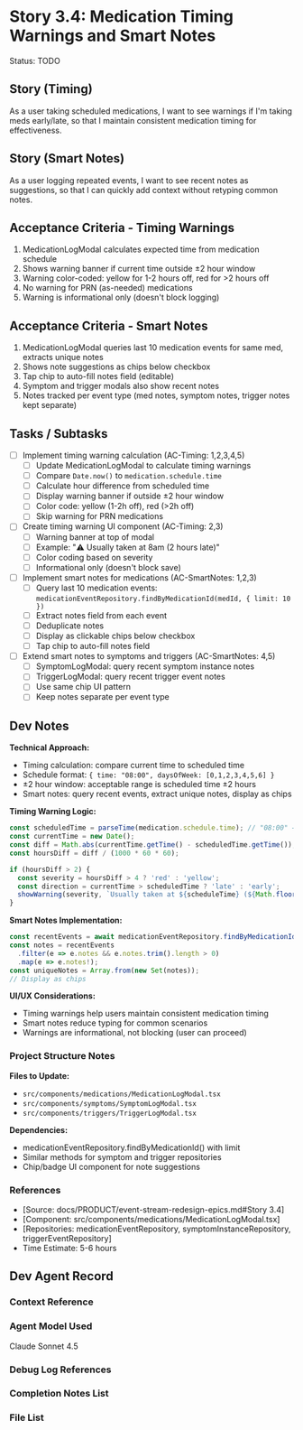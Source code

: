 # Story 3.4: Medication Timing Warnings and Smart Notes

Status: TODO

## Story (Timing)

As a user taking scheduled medications,
I want to see warnings if I'm taking meds early/late,
so that I maintain consistent medication timing for effectiveness.

## Story (Smart Notes)

As a user logging repeated events,
I want to see recent notes as suggestions,
so that I can quickly add context without retyping common notes.

## Acceptance Criteria - Timing Warnings

1. MedicationLogModal calculates expected time from medication schedule
2. Shows warning banner if current time outside ±2 hour window
3. Warning color-coded: yellow for 1-2 hours off, red for >2 hours off
4. No warning for PRN (as-needed) medications
5. Warning is informational only (doesn't block logging)

## Acceptance Criteria - Smart Notes

1. MedicationLogModal queries last 10 medication events for same med, extracts unique notes
2. Shows note suggestions as chips below checkbox
3. Tap chip to auto-fill notes field (editable)
4. Symptom and trigger modals also show recent notes
5. Notes tracked per event type (med notes, symptom notes, trigger notes kept separate)

## Tasks / Subtasks

- [ ] Implement timing warning calculation (AC-Timing: 1,2,3,4,5)
  - [ ] Update MedicationLogModal to calculate timing warnings
  - [ ] Compare `Date.now()` to `medication.schedule.time`
  - [ ] Calculate hour difference from scheduled time
  - [ ] Display warning banner if outside ±2 hour window
  - [ ] Color code: yellow (1-2h off), red (>2h off)
  - [ ] Skip warning for PRN medications

- [ ] Create timing warning UI component (AC-Timing: 2,3)
  - [ ] Warning banner at top of modal
  - [ ] Example: "⚠️ Usually taken at 8am (2 hours late)"
  - [ ] Color coding based on severity
  - [ ] Informational only (doesn't block save)

- [ ] Implement smart notes for medications (AC-SmartNotes: 1,2,3)
  - [ ] Query last 10 medication events: `medicationEventRepository.findByMedicationId(medId, { limit: 10 })`
  - [ ] Extract notes field from each event
  - [ ] Deduplicate notes
  - [ ] Display as clickable chips below checkbox
  - [ ] Tap chip to auto-fill notes field

- [ ] Extend smart notes to symptoms and triggers (AC-SmartNotes: 4,5)
  - [ ] SymptomLogModal: query recent symptom instance notes
  - [ ] TriggerLogModal: query recent trigger event notes
  - [ ] Use same chip UI pattern
  - [ ] Keep notes separate per event type

## Dev Notes

**Technical Approach:**
- Timing calculation: compare current time to scheduled time
- Schedule format: `{ time: "08:00", daysOfWeek: [0,1,2,3,4,5,6] }`
- ±2 hour window: acceptable range is scheduled time ±2 hours
- Smart notes: query recent events, extract unique notes, display as chips

**Timing Warning Logic:**
```typescript
const scheduledTime = parseTime(medication.schedule.time); // "08:00" → Date
const currentTime = new Date();
const diff = Math.abs(currentTime.getTime() - scheduledTime.getTime());
const hoursDiff = diff / (1000 * 60 * 60);

if (hoursDiff > 2) {
  const severity = hoursDiff > 4 ? 'red' : 'yellow';
  const direction = currentTime > scheduledTime ? 'late' : 'early';
  showWarning(severity, `Usually taken at ${scheduleTime} (${Math.floor(hoursDiff)} hours ${direction})`);
}
```

**Smart Notes Implementation:**
```typescript
const recentEvents = await medicationEventRepository.findByMedicationId(medId, { limit: 10 });
const notes = recentEvents
  .filter(e => e.notes && e.notes.trim().length > 0)
  .map(e => e.notes!);
const uniqueNotes = Array.from(new Set(notes));
// Display as chips
```

**UI/UX Considerations:**
- Timing warnings help users maintain consistent medication timing
- Smart notes reduce typing for common scenarios
- Warnings are informational, not blocking (user can proceed)

### Project Structure Notes

**Files to Update:**
- `src/components/medications/MedicationLogModal.tsx`
- `src/components/symptoms/SymptomLogModal.tsx`
- `src/components/triggers/TriggerLogModal.tsx`

**Dependencies:**
- medicationEventRepository.findByMedicationId() with limit
- Similar methods for symptom and trigger repositories
- Chip/badge UI component for note suggestions

### References

- [Source: docs/PRODUCT/event-stream-redesign-epics.md#Story 3.4]
- [Component: src/components/medications/MedicationLogModal.tsx]
- [Repositories: medicationEventRepository, symptomInstanceRepository, triggerEventRepository]
- Time Estimate: 5-6 hours

## Dev Agent Record

### Context Reference

### Agent Model Used

Claude Sonnet 4.5

### Debug Log References

### Completion Notes List

### File List
